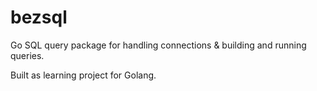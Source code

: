 # bezsql
Go SQL query package for handling connections &amp; building and running queries.

Built as learning project for Golang.

